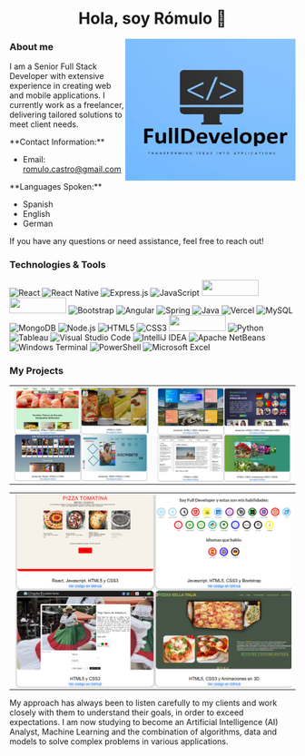 <div align="center">
<h1 align="center">Hola, soy Rómulo </a> 👋</h1>
</div>  <img align="right" height="250" width="300"  src="https://github.com/romulofull/logo/blob/main/MILOGO.jpg?raw=true" alt="Rómulo's Logo"/>
<h3> About me </h3>
<p> I am a Senior Full Stack Developer with extensive experience in creating web and mobile applications. I currently work as a freelancer, delivering tailored solutions to meet client needs.</p> <p>**Contact Information:**</p> <ul> <li>Email: <a href="mailto:romulo.castro@gmail.com">romulo.castro@gmail.com</a></li> </ul> <p>**Languages Spoken:**</p> <ul> <li>Spanish</li> <li>English</li> <li>German</li> </ul> <p>If you have any questions or need assistance, feel free to reach out!</p> 

<h3>Technologies & Tools</h3> <div> <img height="28" width="100" alt="React" src="https://img.shields.io/badge/React-20232A?style=for-the-badge&logo=react&logoColor=61DAFB"/> <img height="28" width="100" alt="React Native" src="https://img.shields.io/badge/React_Native-20232A?style=for-the-badge&logo=react&logoColor=61DAFB"/> <img height="28" width="100" alt="Express.js" src="https://img.shields.io/badge/express.js-%23404d59.svg?style=for-the-badge&logo=express&logoColor=%2361DAFB"/> <img height="28" width="100" alt="JavaScript" src="https://img.shields.io/badge/javascript-%23323330.svg?style=for-the-badge&logo=javascript&logoColor=%23F7DF1E"/> <img height="28" width="100" alto="TypeScript" src="https://img.shields.io/badge/TypeScript-007ACC?style=for-the-badge&logo=typescript&logoColor=white"> <img height="28" width="100" alto="Redux" src="https://img.shields.io/badge/Redux-593D88?style=for-the-badge&logo=redux&logoColor=white"/> <img height="28" width="100"  alt="Bootstrap" src= "https://img.shields.io/badge/Bootstrap-563D7C?style=for-the-badge&logo=bootstrap&logoColor=white"/> <img height="28" width="100" alt="Angular" src= "https://img.shields.io/badge/Angular-DD0031?style=for-the-badge&logo=angular&logoColor=white"> <img height="28" width="100" alt="Spring" src="https://img.shields.io/badge/Spring-6DB33F?style=for-the-badge&logo=spring&logoColor=white"/> <img alt="Java" height="28" width="100"  src="https://img.shields.io/badge/Java-ED8B00?style=for-the-badge&logo=java&logoColor=white"/> <img height="28" width="100"  alt="Vercel" src="https://img.shields.io/badge/Vercel-000000?style=for-the-badge&logo=vercel&logoColor=white"/>  <img height="28" width="100" alt="MySQL" src="https://img.shields.io/badge/MySQL-00000F?style=for-the-badge&logo=mysql&logoColor=white"/> <img height="28" width="100" alt="MongoDB" src="https://img.shields.io/badge/MongoDB-%234ea94b.svg?style=for-the-badge&logo=mongodb&logoColor=white"/> <img height="28" width="100"  alt="Node.js" src="https://img.shields.io/badge/node.js-%2343853D.svg?style=for-the-badge&logo=node-dot-js&logoColor=white"/>  <img height="28" width="100" alt="HTML5" src="https://img.shields.io/badge/html5-%23E34F26.svg?style=for-the-badge&logo=html5&logoColor=white"/> <img height="28" width="100" alt="CSS3" src="https://img.shields.io/badge/css3-%231572B6.svg?style=for-the-badge&logo=css3&logoColor=white"/>  <img height="28" width="100" alto="SASS" src="https://img.shields.io/badge/Sass-CC6699?style=for-the-badge&logo=sass&logoColor=white"/>   <img height="28" width="100" alt="Python" src="https://img.shields.io/badge/Python-14354C?style=for-the-badge&logo=python&logoColor=white"/>  <img height="28" width="100"  alt="Tableau" src="https://img.shields.io/badge/Tableau-E97627?style=for-the-badge&logo=Tableau&logoColor=white"/> <img height="28" width="100" alt="Visual Studio Code" src="https://img.shields.io/badge/Visual_Studio_Code-0078D4?style=for-the-badge&logo=visual%20studio%20code&logoColor=white"/> <img height="28" width="100" alt="IntelliJ IDEA" src="https://img.shields.io/badge/IntelliJ_IDEA-000000.svg?style=for-the-badge&logo=intellij-idea&logoColor=white"/> <img height="28" width="100" alt="Apache NetBeans" src="https://img.shields.io/badge/apache%20netbeans-1B6AC6?style=for-the-badge&logo=apache%20netbeans%20IDE&logoColor=white"/> <img height="28" width="100" alt="Windows Terminal" src="https://img.shields.io/badge/windows%20terminal-4D4D4D?style=for-the-badge&logo=windows%20terminal&logoColor=white"/> <img height="28" width="100"  alt="PowerShell" src="https://img.shields.io/badge/powershell-5391FE?style=for-the-badge&logo=powershell&logoColor=white"/> <img height="28" width="100"  alt="Microsoft Excel" src="https://img.shields.io/badge/Microsoft_Excel-217346?style=for-the-badge&logo=microsoft-excel&logoColor=white"/> 
<h3>My Projects</h3>
<table>
<tr>
<td width="50%">
<div align="center">
<img align="center"  src="https://github.com/romulofull/romulofotos1/blob/main/foto1.png?raw=true" alt="Portfolio of Projects"/>
</div>                                                                                    
</td>
<td width="50%">
<div align="center">                                       
<img align="center"  src="https://github.com/romulofull/fotoProyectos2/blob/main/foto2.png?raw=true" alt="Portfolio of Projects" />
</div>      
</td>
</table>  
<table>
<td width="50%">
<div align="center">
<img align="center" src="https://github.com/romulofull/fotoProyecto3/blob/main/foto3.png?raw=true" alt="Portfolio of Projects" />
</div>                                                                               
</td>       
</table>  
    
My approach has always been to listen carefully to my clients and work closely with them to understand their goals, in order to exceed expectations.
I am now studying to become an Artificial Intelligence (AI) Analyst, Machine Learning and the combination of algorithms, data and models to solve complex problems in various applications.</p>

